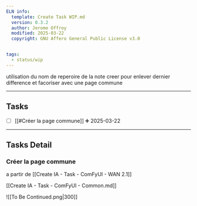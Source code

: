 ```yaml
---
ELN info:
  template: Create Task WIP.md
  version: 0.3.2
  author: Jerome Offroy
  modified: 2025-03-22
  copyright: GNU Affero General Public License v3.0


tags:
  - status/wip
---
```


utilisation du nom de reperoire de la note creer pour enlever dernier difference et facoriser avec une page commune 

---
## Tasks
- [ ] [[#Créer la page commune]]  ➕ 2025-03-22

---
## Tasks Detail


### Créer la page commune
a partir de [[Create IA - Task - ComFyUI - WAN 2.1]]

[[Create IA - Task - ComFyUI - Common.md]]

![[To Be Continued.png|300]]



